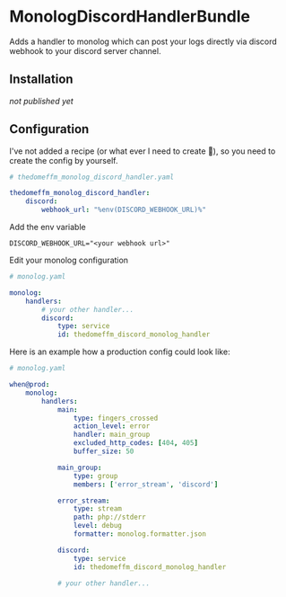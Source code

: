 # MonologDiscordHandlerBundle

Adds a handler to monolog which can post your logs directly via discord webhook to your discord server channel.

## Installation

_not published yet_

## Configuration

I've not added a recipe (or what ever I need to create :shrug:), so you need to create the config by yourself.

```yaml
# thedomeffm_monolog_discord_handler.yaml

thedomeffm_monolog_discord_handler:
    discord:
        webhook_url: "%env(DISCORD_WEBHOOK_URL)%"
```

Add the env variable
```.dotenv
DISCORD_WEBHOOK_URL="<your webhook url>"
```

Edit your monolog configuration
```yaml
# monolog.yaml

monolog:
    handlers:
        # your other handler...
        discord:
            type: service
            id: thedomeffm_discord_monolog_handler
```

Here is an example how a production config could look like:

```yaml
# monolog.yaml

when@prod:
    monolog:
        handlers:
            main:
                type: fingers_crossed
                action_level: error
                handler: main_group
                excluded_http_codes: [404, 405]
                buffer_size: 50

            main_group:
                type: group
                members: ['error_stream', 'discord']

            error_stream:
                type: stream
                path: php://stderr
                level: debug
                formatter: monolog.formatter.json

            discord:
                type: service
                id: thedomeffm_discord_monolog_handler

            # your other handler...
```
